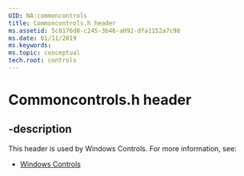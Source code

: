 ```yaml
---
UID: NA:commoncontrols
title: Commoncontrols.h header
ms.assetid: 5c8176d8-c245-3b46-a092-dfa1152a7c98
ms.date: 01/11/2019
ms.keywords: 
ms.topic: conceptual
tech.root: controls
---
```


# Commoncontrols.h header


## -description


This header is used by Windows Controls. For more information, see:

- [Windows Controls](../_controls/index.md)

